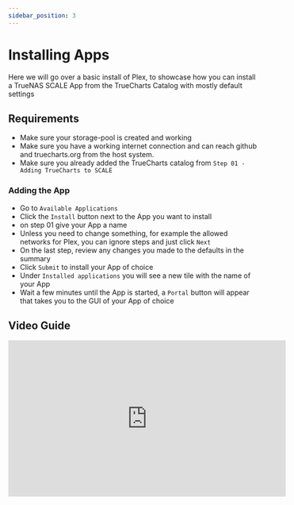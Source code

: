 ```yaml
---
sidebar_position: 3
---
```

# Installing Apps

Here we will go over a basic install of Plex, to showcase how you can install a TrueNAS SCALE App from the TrueCharts Catalog with mostly default settings

## Requirements

- Make sure your storage-pool is created and working
- Make sure you have a working internet connection and can reach github and truecharts.org from the host system.
- Make sure you already added the TrueCharts catalog from `Step 01 - Adding TrueCharts to SCALE`

### Adding the App

- Go to `Available Applications`
- Click the `Install` button next to the App you want to install
- on step 01 give your App a name
- Unless you need to change something, for example the allowed networks for Plex, you can ignore steps and just click `Next`
- On the last step, review any changes you made to the defaults in the summary
- Click `Submit` to install your App of choice
- Under `Installed applications` you will see a new tile with the name of your App
- Wait a few minutes until the App is started, a `Portal` button will appear that takes you to the GUI of your App of choice

## Video Guide

<iframe width="560" height="315" src="https://www.youtube.com/embed/9UDUMFiaXBM" title="YouTube video player" frameBorder="0" allow="accelerometer; autoplay; clipboard-write; encrypted-media; gyroscope; picture-in-picture" allowFullScreen></iframe>
